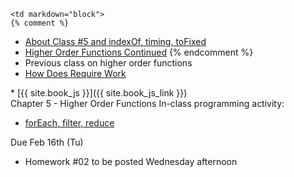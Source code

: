 	<td markdown="block">
    {% comment %}
* [About Class #5 and indexOf, timing, toFixed](slides/05/meta.html)
* [Higher Order Functions Continued](slides/04/higher-order-functions-continued.html#/14) 
    {% endcomment %}
* Previous class on higher order functions 
* [How Does Require Work](slides/05/control-require.html)

</td>
	<td markdown="block">
* [{{ site.book_js }}]({{ site.book_js_link }}) <br> Chapter 5 - Higher Order Functions
</td>
	<td markdown="block">
In-class programming activity:

* [forEach, filter, reduce](https://docs.google.com/a/nyu.edu/forms/d/1j14LMEy3KFWT9gBxlpLmUfEtr699LcQ36_DOVSD4I_4/viewform)

Due Feb 16th (Tu)

* Homework #02 to be posted Wednesday afternoon
</td>
